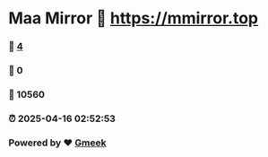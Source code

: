 # Maa Mirror :link: https://mmirror.top 
### :page_facing_up: [4](https://mmirror.top/tag.html) 
### :speech_balloon: 0 
### :hibiscus: 10560 
### :alarm_clock: 2025-04-16 02:52:53 
### Powered by :heart: [Gmeek](https://github.com/Meekdai/Gmeek)
